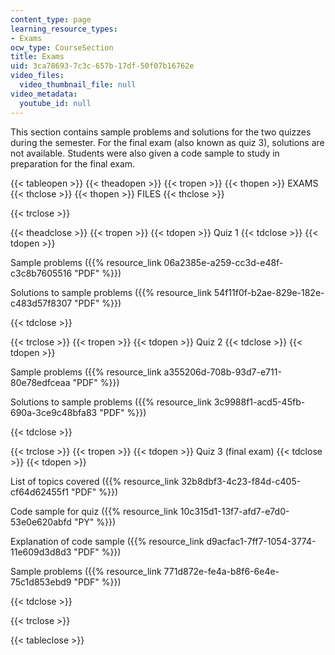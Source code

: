 ```yaml
---
content_type: page
learning_resource_types:
- Exams
ocw_type: CourseSection
title: Exams
uid: 3ca78693-7c3c-657b-17df-50f07b16762e
video_files:
  video_thumbnail_file: null
video_metadata:
  youtube_id: null
---
```


This section contains sample problems and solutions for the two quizzes during the semester. For the final exam (also known as quiz 3), solutions are not available. Students were also given a code sample to study in preparation for the final exam.

{{< tableopen >}}
{{< theadopen >}}
{{< tropen >}}
{{< thopen >}}
EXAMS
{{< thclose >}}
{{< thopen >}}
FILES
{{< thclose >}}

{{< trclose >}}

{{< theadclose >}}
{{< tropen >}}
{{< tdopen >}}
Quiz 1
{{< tdclose >}}
{{< tdopen >}}


Sample problems ({{% resource_link 06a2385e-a259-cc3d-e48f-c3c8b7605516 "PDF" %}})

Solutions to sample problems ({{% resource_link 54f11f0f-b2ae-829e-182e-c483d57f8307 "PDF" %}})


{{< tdclose >}}

{{< trclose >}}
{{< tropen >}}
{{< tdopen >}}
Quiz 2
{{< tdclose >}}
{{< tdopen >}}


Sample problems ({{% resource_link a355206d-708b-93d7-e711-80e78edfceaa "PDF" %}})

Solutions to sample problems ({{% resource_link 3c9988f1-acd5-45fb-690a-3ce9c48bfa83 "PDF" %}})


{{< tdclose >}}

{{< trclose >}}
{{< tropen >}}
{{< tdopen >}}
Quiz 3 (final exam)
{{< tdclose >}}
{{< tdopen >}}


List of topics covered ({{% resource_link 32b8dbf3-4c23-f84d-c405-cf64d62455f1 "PDF" %}})

Code sample for quiz ({{% resource_link 10c315d1-13f7-afd7-e7d0-53e0e620abfd "PY" %}})

Explanation of code sample ({{% resource_link d9acfac1-7ff7-1054-3774-11e609d3d8d3 "PDF" %}})

Sample problems ({{% resource_link 771d872e-fe4a-b8f6-6e4e-75c1d853ebd9 "PDF" %}})


{{< tdclose >}}

{{< trclose >}}

{{< tableclose >}}